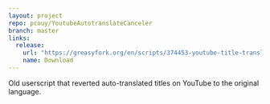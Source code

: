 ```yaml
---
layout: project
repo: pcouy/YoutubeAutotranslateCanceler
branch: master
links:
  release:
    url: "https://greasyfork.org/en/scripts/374453-youtube-title-translate-reverser"
    name: Download
---
```


Old userscript that reverted auto-translated titles on YouTube to the original language.
